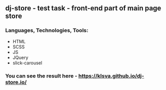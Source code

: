 ## dj-store - test task - front-end part of main page store

### Languages, Technologies, Tools:
* HTML
* SCSS
* JS
* JQuery
* slick-carousel

### You can see the result here - https://klsva.github.io/dj-store.io/
